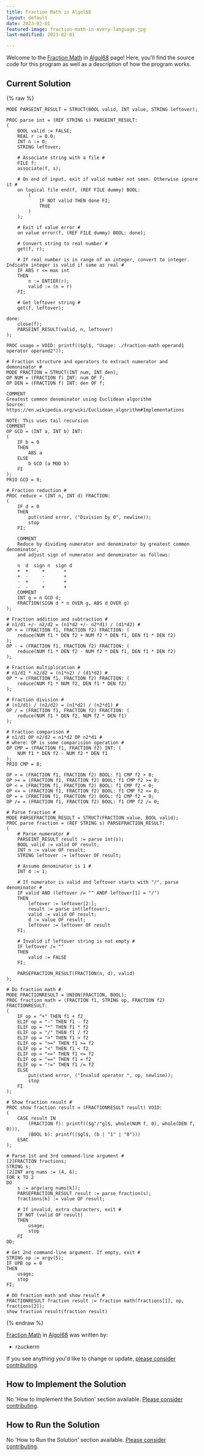 ```yaml
---
title: Fraction Math in Algol68
layout: default
date: 2023-02-01
featured-image: fraction-math-in-every-language.jpg
last-modified: 2023-02-01

---
```


Welcome to the [Fraction Math](https://rzuckerm.github.io/sample-programs-website-copy/projects/fraction-math) in [Algol68](https://rzuckerm.github.io/sample-programs-website-copy/languages/algol68) page! Here, you'll find the source code for this program as well as a description of how the program works.

## Current Solution

{% raw %}

```algol68
MODE PARSEINT_RESULT = STRUCT(BOOL valid, INT value, STRING leftover);

PROC parse int = (REF STRING s) PARSEINT_RESULT:
(
    BOOL valid := FALSE;
    REAL r := 0.0;
    INT n := 0;
    STRING leftover;

    # Associate string with a file #
    FILE f;
    associate(f, s);

    # On end of input, exit if valid number not seen. Otherwise ignore it #
    on logical file end(f, (REF FILE dummy) BOOL:
        (
            IF NOT valid THEN done FI;
            TRUE
        )
    );

    # Exit if value error #
    on value error(f, (REF FILE dummy) BOOL: done);

    # Convert string to real number #
    get(f, r);

    # If real number is in range of an integer, convert to integer. Indicate integer is valid if same as real #
    IF ABS r <= max int
    THEN
        n := ENTIER(r);
        valid := (n = r)
    FI;

    # Get leftover string #
    get(f, leftover);

done:
    close(f);
    PARSEINT_RESULT(valid, n, leftover)
);

PROC usage = VOID: printf(($gl$, "Usage: ./fraction-math operand1 operator operand2"));

# Fraction structure and operators to extract numerator and demoninator #
MODE FRACTION = STRUCT(INT num, INT den);
OP NUM = (FRACTION f) INT: num OF f;
OP DEN = (FRACTION f) INT: den OF f;

COMMENT
Greatest common denominator using Euclidean algorithm
Source: https://en.wikipedia.org/wiki/Euclidean_algorithm#Implementations

NOTE: This uses tail recursion
COMMENT
OP GCD = (INT a, INT b) INT:
(
    IF b = 0
    THEN
        ABS a
    ELSE
        b GCD (a MOD b)
    FI
);
PRIO GCD = 8;

# Fraction reduction #
PROC reduce = (INT n, INT d) FRACTION:
(
    IF d = 0
    THEN
        put(stand error, ("Division by 0", newline));
        stop
    FI;

    COMMENT
    Reduce by dividing numerator and denominator by greatest common denominator,
    and adjust sign of numerator and denominator as follows:

    n  d  sign n  sign d
    +  +     +       +
    +  -     -       +
    -  +     -       +
    -  -     +       +
    COMMENT
    INT g = n GCD d;
    FRACTION(SIGN d * n OVER g, ABS d OVER g)
);

# Fraction addition and subtraction #
# n1/d1 +/- n2/d2 = (n1*d2 +/- n2*d1) / (d1*d2) #
OP + = (FRACTION f1, FRACTION f2) FRACTION: (
    reduce(NUM f1 * DEN f2 + NUM f2 * DEN f1, DEN f1 * DEN f2)
);
OP - = (FRACTION f1, FRACTION f2) FRACTION: (
    reduce(NUM f1 * DEN f2 - NUM f2 * DEN f1, DEN f1 * DEN f2)
);

# Fraction multiplication #
# n1/d1 * n2/d2 = (n1*n2) / (d1*d2) #
OP * = (FRACTION f1, FRACTION f2) FRACTION: (
    reduce(NUM f1 * NUM f2, DEN f1 * DEN f2)
);

# Fraction division #
# (n1/d1) / (n2/d2) = (n1*d2) / (n2*d1) #
OP / = (FRACTION f1, FRACTION f2) FRACTION: (
    reduce(NUM f1 * DEN f2, NUM f2 * DEN f1)
);

# Fraction comparison #
# n1/d1 OP n2/d2 = n1*d2 OP n2*d1 #
# where: OP is some comparision operation #
OP CMP = (FRACTION f1, FRACTION f2) INT: (
    NUM f1 * DEN f2 - NUM f2 * DEN f1
);
PRIO CMP = 8;

OP > = (FRACTION f1, FRACTION f2) BOOL: f1 CMP f2 > 0;
OP >= = (FRACTION f1, FRACTION f2) BOOL: f1 CMP f2 >= 0;
OP < = (FRACTION f1, FRACTION f2) BOOL: f1 CMP f2 < 0;
OP <= = (FRACTION f1, FRACTION f2) BOOL: f1 CMP f2 <= 0;
OP = = (FRACTION f1, FRACTION f2) BOOL: f1 CMP f2 = 0;
OP /= = (FRACTION f1, FRACTION f2) BOOL: f1 CMP f2 /= 0;

# Parse fraction #
MODE PARSEFRACTION_RESULT = STRUCT(FRACTION value, BOOL valid);
PROC parse fraction = (REF STRING s) PARSEFRACTION_RESULT:
(
    # Parse numerator #
    PARSEINT_RESULT result := parse int(s);
    BOOL valid := valid OF result;
    INT n := value OF result;
    STRING leftover := leftover OF result;

    # Assume denominator is 1 #
    INT d := 1;

    # If numerator is valid and leftover starts with "/", parse denominator #
    IF valid AND (leftover /= "" ANDF leftover[1] = "/")
    THEN
        leftover := leftover[2:];
        result := parse int(leftover);
        valid := valid OF result;
        d := value OF result;
        leftover := leftover OF result
    FI;

    # Invalid if leftover string is not empty #
    IF leftover /= ""
    THEN
        valid := FALSE
    FI;

    PARSEFRACTION_RESULT(FRACTION(n, d), valid)
);

# Do fraction math #
MODE FRACTIONRESULT = UNION(FRACTION, BOOL);
PROC fraction math = (FRACTION f1, STRING op, FRACTION f2) FRACTIONRESULT:
(
    IF op = "+" THEN f1 + f2
    ELIF op = "-" THEN f1 - f2
    ELIF op = "*" THEN f1 * f2
    ELIF op = "/" THEN f1 / f2
    ELIF op = ">" THEN f1 > f2
    ELIF op = ">=" THEN f1 >= f2
    ELIF op = "<" THEN f1 < f2
    ELIF op = "<=" THEN f1 <= f2
    ELIF op = "==" THEN f1 = f2
    ELIF op = "!=" THEN f1 /= f2
    ELSE
        put(stand error, ("Invalid operator ", op, newline));
        stop
    FI
);

# Show fraction result #
PROC show fraction result = (FRACTIONRESULT result) VOID:
(
    CASE result IN
        (FRACTION f): printf(($g"/"gl$, whole(NUM f, 0), whole(DEN f, 0))),
        (BOOL b): printf(($gl$, (b | "1" | "0")))
    ESAC
);

# Parse 1st and 3rd command-line argument #
[2]FRACTION fractions;
STRING s;
[2]INT arg nums := (4, 6);
FOR k TO 2
DO
    s := argv(arg nums[k]);
    PARSEFRACTION_RESULT result := parse fraction(s);
    fractions[k] := value OF result;

    # If invalid, extra characters, exit #
    IF NOT (valid OF result)
    THEN
        usage;
        stop
    FI
OD;

# Get 2nd command-line argument. If empty, exit #
STRING op := argv(5);
IF UPB op = 0
THEN
    usage;
    stop
FI;

# DO fraction math and show result #
FRACTIONRESULT fraction result := fraction math(fractions[1], op, fractions[2]);
show fraction result(fraction result)
```

{% endraw %}

[Fraction Math](https://rzuckerm.github.io/sample-programs-website-copy/projects/fraction-math) in [Algol68](https://rzuckerm.github.io/sample-programs-website-copy/languages/algol68) was written by:

- rzuckerm

If you see anything you'd like to change or update, [please consider contributing](https://github.com/TheRenegadeCoder/sample-programs).

## How to Implement the Solution

No 'How to Implement the Solution' section available. [Please consider contributing](https://github.com/TheRenegadeCoder/sample-programs-website).

## How to Run the Solution

No 'How to Run the Solution' section available. [Please consider contributing](https://github.com/TheRenegadeCoder/sample-programs-website).